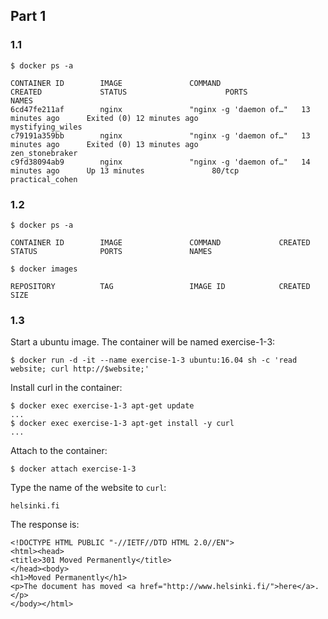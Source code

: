 ## Part 1

### 1.1

```
$ docker ps -a

CONTAINER ID        IMAGE               COMMAND                  CREATED             STATUS                      PORTS               NAMES
6cd47fe211af        nginx               "nginx -g 'daemon of…"   13 minutes ago      Exited (0) 12 minutes ago                       mystifying_wiles
c79191a359bb        nginx               "nginx -g 'daemon of…"   13 minutes ago      Exited (0) 13 minutes ago                       zen_stonebraker
c9fd38094ab9        nginx               "nginx -g 'daemon of…"   14 minutes ago      Up 13 minutes               80/tcp              practical_cohen
```

### 1.2

```
$ docker ps -a

CONTAINER ID        IMAGE               COMMAND             CREATED             STATUS              PORTS               NAMES
````

```
$ docker images

REPOSITORY          TAG                 IMAGE ID            CREATED             SIZE
```

### 1.3

Start a ubuntu image. The container will be named exercise-1-3:
```
$ docker run -d -it --name exercise-1-3 ubuntu:16.04 sh -c 'read website; curl http://$website;'
```
Install curl in the container:
```
$ docker exec exercise-1-3 apt-get update
...
$ docker exec exercise-1-3 apt-get install -y curl
...
```
Attach to the container:
```
$ docker attach exercise-1-3
```
Type the name of the website to ```curl```:
```
helsinki.fi
```
The response is:
```
<!DOCTYPE HTML PUBLIC "-//IETF//DTD HTML 2.0//EN">
<html><head>
<title>301 Moved Permanently</title>
</head><body>
<h1>Moved Permanently</h1>
<p>The document has moved <a href="http://www.helsinki.fi/">here</a>.</p>
</body></html>
```


